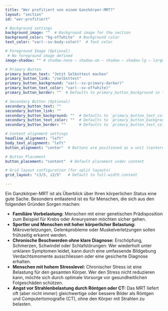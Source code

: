 ```yaml
---
title: "Wer profitiert von einem Ganzkörper‑MRT?"
layout: "section"
id: "wer-profitiert"

# Background settings
background_image: ""  # Background image for the section
background_color: "bg-offwhite"  # Background color
text_color: "var(--sv-body-color)"  # Text color

# Foreground Image (Optional)
 # No foreground image defined
image-shadow: "" # shadow-none – shadow-sm – shadow – shadow-lg – large shadow 

# Primary Button
primary_button_text: "Jetzt Selbsttest machen"
primary_button_link: "/selbsttest"
primary_button_background: "var(--sv-primary-darker)"
primary_button_text_color: "var(--sv-offwhite)"
primary_button_border: ""  # Defaults to primary_button_background in the partial

# Secondary Button (Optional)
secondary_button_text: ""
secondary_button_link: ""
secondary_button_background: ""  # Defaults to `primary_button_text_color` if left empty
secondary_button_text_color: ""  # Defaults to `primary_button_background` if left empty
secondary_button_border: ""      # Defaults to `primary_button_text_color` if left empty (inverted colors)

# Content alignment settings
headline_alignment: "left"
body_text_alignment: "left"
button_alignment: "center"  # Buttons are positioned as a unit (centered by default)

# Button Placement
button_placement: "content"  # Default placement under content

# Grid layout configuration (for split layouts)
grid_layout: "c3/5, i2/5"   # Default to full-width content

---
```


Ein Ganzkörper-MRT ist als Überblick über Ihren körperlichen Status eine gute Sache. Besonders entlastend ist es für Menschen, die sich aus den folgenden Gründen Sorgen machen:

- **Familiäre Vorbelastung:** Menschen mit einer genetischen Prädisposition zum Beispiel für Krebs oder Aneurysmen möchten sicher gehen.
- **Sportler und Menschen mit hoher körperlicher Belastung:** Mikroverletzungen, Gelenkprobleme oder Muskelverletzungen sollen frühzeitig erkannt werden.
- **Chronische Beschwerden ohne klare Diagnose:** Erschöpfung, Schmerzen, Schwindel oder Schlafstörungen: Wer wiederholt unter unklaren Symptomen leidet, kann durch eine umfassende Bildgebung Verdachtsmomente ausschliessen oder eine gesicherte Diagnose erhalten.
- **Menschen mit hohem Stresslevel:** Chronischer Stress ist eine Belastung für den gesamten Körper. Wer den Stress nicht reduzieren kann, möchte sich durch optimale Vorsorge vor gesundheitlichen Folgeschäden schützen.
- **Angst vor Strahlenbelastung durch Röntgen oder CT:** Das MRT liefert oft (aber nicht immer) gleichwertige oder bessere Bilder als Röntgen und Computertomografie (CT), ohne den Körper mit Strahlen zu belasten.
